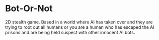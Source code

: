 # Bot-Or-Not
2D stealth game. Based in a world where AI has taken over and they are trying to root out all humans or you are a human who has escaped the AI prisons and are being held suspect with other innocent AI bots.
